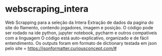 # webscraping_intera
Web Scrapping para a seleção da Intera
Extração de dados da pagina do site do flamento, contendo jogadores, imagem e posição.
O código pode ser rodado na ide python, jupyter notebook, pycharm e outros compatíveis com a linguagem
O código está auto-explicativo, organizado e de fácil entendimento.
Os outputs foram em formato de dictionary
testada em json pelo site = https://jsonformatter.curiousconcept.com/#
